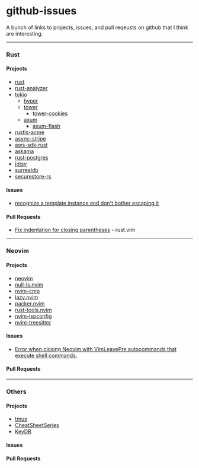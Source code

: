# github-issues
A bunch of links to projects, issues, and pull reqeusts on github that I think are interesting.

---
### Rust

#### Projects
- [rust](https://github.com/rust-lang/rust)
- [rust-analyzer](https://github.com/rust-analyzer/rust-analyzer)
- [tokio](https://github.com/tokio-rs/tokio)
    * [hyper](https://github.com/hyperium/hyper)
    * [tower](https://github.com/tower-rs/tower)
        - [tower-cookies](https://github.com/imbolc/tower-cookies)
    * [axum](https://github.com/tokio-rs/axum)
        - [axum-flash](https://github.com/davidpdrsn/axum-flash)
        <!-- - [AxumCSRF](https://github.com/AscendingCreations/AxumCSRF) -->
- [rustls-acme](https://github.com/FlorianUekermann/rustls-acme)
- [async-stripe](https://github.com/arlyon/async-stripe)
- [aws-sdk-rust](https://github.com/awslabs/aws-sdk-rust)
- [askama](https://github.com/djc/askama)
- [rust-postgres](https://github.com/sfackler/rust-postgres)
- [jotsy](https://github.com/ohsayan/jotsy)
- [surrealdb](https://github.com/surrealdb/surrealdb)
- [securestore-rs](https://github.com/neosmart/securestore-rs)

#### Issues
- [recognize a template instance and don't bother escaping it](https://github.com/djc/askama/issues/108)

#### Pull Requests
- [Fix indentation for closing parentheses](https://github.com/rust-lang/rust.vim/pull/444) - rust.vim

---
### Neovim

#### Projects
- [neovim](https://github.com/neovim/neovim)
- [null-ls.nvim](https://github.com/jose-elias-alvarez/null-ls.nvim)
- [nvim-cmp](https://github.com/hrsh7th/nvim-cmp)
- [lazy.nvim](https://github.com/folke/lazy.nvim)
- [packer.nvim](https://github.com/wbthomason/packer.nvim)
- [rust-tools.nvim](https://github.com/simrat39/rust-tools.nvim)
- [nvim-lspconfig](https://github.com/neovim/nvim-lspconfig)
- [nvim-treesitter](https://github.com/nvim-treesitter/nvim-treesitter)

#### Issues
- [Error when closing Neovim with VimLeavePre autocommands that execute shell commands.](https://github.com/neovim/neovim/issues/21856)

#### Pull Requests

---
### Others

#### Projects
- [tmux](https://github.com/tmux/tmux)
- [CheatSheetSeries](https://github.com/OWASP/CheatSheetSeries)
- [KeyDB](https://github.com/Snapchat/KeyDB)

#### Issues

#### Pull Requests

